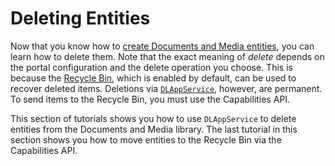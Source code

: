 # Deleting Entities [](id=deleting-entities)

Now that you know how to 
[create Documents and Media entities](/develop/tutorials/-/knowledge_base/7-1/creating-entities), 
you can learn how to delete them. Note that the exact meaning of *delete* 
depends on the portal configuration and the delete operation you choose. This is 
because the 
[Recycle Bin](/discover/portal/-/knowledge_base/7-1/restoring-deleted-assets), 
which is enabled by default, can be used to recover deleted items. Deletions via
[`DLAppService`](@platform-ref@/7.1-latest/javadocs/portal-kernel/com/liferay/document/library/kernel/service/DLAppService.html), 
however, are permanent. To send items to the Recycle Bin, you must use the 
Capabilities API. 

This section of tutorials shows you how to use `DLAppService` to delete entities 
from the Documents and Media library. The last tutorial in this section shows 
you how to move entities to the Recycle Bin via the Capabilities API. 

